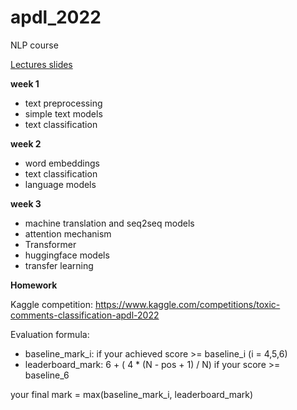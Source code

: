 # apdl_2022
NLP course 

[Lectures slides](https://drive.google.com/drive/folders/1P5im0gWdqrUYCwQKIFXGu6gCU7H5ILhW?usp=sharing)

**week 1**
- text preprocessing
- simple text models
- text classification


**week 2**
- word embeddings
- text classification
- language models


**week 3**
- machine translation and seq2seq models
- attention mechanism
- Transformer
- huggingface models
- transfer learning

**Homework**

Kaggle competition: https://www.kaggle.com/competitions/toxic-comments-classification-apdl-2022

Evaluation formula:

- baseline_mark_i: if your achieved score >= baseline_i (i = 4,5,6)
- leaderboard_mark: 6 + ( 4 * (N - pos + 1) / N) if your score >= baseline_6

your final mark = max(baseline_mark_i, leaderboard_mark)
